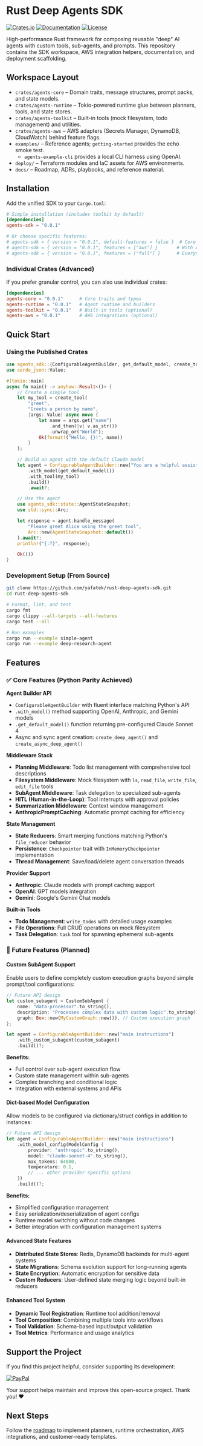 # Rust Deep Agents SDK

[![Crates.io](https://img.shields.io/crates/v/agents-runtime.svg)](https://crates.io/crates/agents-runtime)
[![Documentation](https://docs.rs/agents-runtime/badge.svg)](https://docs.rs/agents-runtime)
[![License](https://img.shields.io/badge/License-Apache%202.0-blue.svg)](LICENSE)

High-performance Rust framework for composing reusable "deep" AI agents with custom tools, sub-agents, and prompts. This repository contains the SDK workspace, AWS integration helpers, documentation, and deployment scaffolding.

## Workspace Layout
- `crates/agents-core` – Domain traits, message structures, prompt packs, and state models.
- `crates/agents-runtime` – Tokio-powered runtime glue between planners, tools, and state stores.
- `crates/agents-toolkit` – Built-in tools (mock filesystem, todo management) and utilities.
- `crates/agents-aws` – AWS adapters (Secrets Manager, DynamoDB, CloudWatch) behind feature flags.
- `examples/` – Reference agents; `getting-started` provides the echo smoke test.
  - `agents-example-cli` provides a local CLI harness using OpenAI.
- `deploy/` – Terraform modules and IaC assets for AWS environments.
- `docs/` – Roadmap, ADRs, playbooks, and reference material.

## Installation

Add the unified SDK to your `Cargo.toml`:

```toml
# Simple installation (includes toolkit by default)
[dependencies]
agents-sdk = "0.0.1"

# Or choose specific features:
# agents-sdk = { version = "0.0.1", default-features = false }  # Core only
# agents-sdk = { version = "0.0.1", features = ["aws"] }       # With AWS
# agents-sdk = { version = "0.0.1", features = ["full"] }      # Everything
```

### Individual Crates (Advanced)

If you prefer granular control, you can also use individual crates:

```toml
[dependencies]
agents-core = "0.0.1"      # Core traits and types
agents-runtime = "0.0.1"   # Agent runtime and builders
agents-toolkit = "0.0.1"   # Built-in tools (optional)
agents-aws = "0.0.1"       # AWS integrations (optional)
```

## Quick Start

### Using the Published Crates

```rust
use agents_sdk::{ConfigurableAgentBuilder, get_default_model, create_tool};
use serde_json::Value;

#[tokio::main]
async fn main() -> anyhow::Result<()> {
    // Create a simple tool
    let my_tool = create_tool(
        "greet",
        "Greets a person by name",
        |args: Value| async move {
            let name = args.get("name")
                .and_then(|v| v.as_str())
                .unwrap_or("World");
            Ok(format!("Hello, {}!", name))
        }
    );

    // Build an agent with the default Claude model
    let agent = ConfigurableAgentBuilder::new("You are a helpful assistant.")
        .with_model(get_default_model())
        .with_tool(my_tool)
        .build()
        .await?;

    // Use the agent
    use agents_sdk::state::AgentStateSnapshot;
    use std::sync::Arc;

    let response = agent.handle_message(
        "Please greet Alice using the greet tool",
        Arc::new(AgentStateSnapshot::default())
    ).await?;
    println!("{:?}", response);

    Ok(())
}
```

### Development Setup (From Source)

```bash
git clone https://github.com/yafatek/rust-deep-agents-sdk.git
cd rust-deep-agents-sdk

# Format, lint, and test
cargo fmt
cargo clippy --all-targets --all-features
cargo test --all

# Run examples
cargo run --example simple-agent
cargo run --example deep-research-agent
```

## Features

### ✅ Core Features (Python Parity Achieved)

**Agent Builder API**
- `ConfigurableAgentBuilder` with fluent interface matching Python's API
- `.with_model()` method supporting OpenAI, Anthropic, and Gemini models
- `.get_default_model()` function returning pre-configured Claude Sonnet 4
- Async and sync agent creation: `create_deep_agent()` and `create_async_deep_agent()`

**Middleware Stack**
- **Planning Middleware**: Todo list management with comprehensive tool descriptions
- **Filesystem Middleware**: Mock filesystem with `ls`, `read_file`, `write_file`, `edit_file` tools
- **SubAgent Middleware**: Task delegation to specialized sub-agents
- **HITL (Human-in-the-Loop)**: Tool interrupts with approval policies
- **Summarization Middleware**: Context window management
- **AnthropicPromptCaching**: Automatic prompt caching for efficiency

**State Management**
- **State Reducers**: Smart merging functions matching Python's `file_reducer` behavior
- **Persistence**: `Checkpointer` trait with `InMemoryCheckpointer` implementation
- **Thread Management**: Save/load/delete agent conversation threads

**Provider Support**
- **Anthropic**: Claude models with prompt caching support
- **OpenAI**: GPT models integration  
- **Gemini**: Google's Gemini Chat models

**Built-in Tools**
- **Todo Management**: `write_todos` with detailed usage examples
- **File Operations**: Full CRUD operations on mock filesystem
- **Task Delegation**: `task` tool for spawning ephemeral sub-agents

### 🚧 Future Features (Planned)

#### Custom SubAgent Support
Enable users to define completely custom execution graphs beyond simple prompt/tool configurations:

```rust
// Future API design
let custom_subagent = CustomSubAgent {
    name: "data-processor".to_string(),
    description: "Processes complex data with custom logic".to_string(),
    graph: Box::new(MyCustomGraph::new()), // Custom execution graph
};

let agent = ConfigurableAgentBuilder::new("main instructions")
    .with_custom_subagent(custom_subagent)
    .build()?;
```

**Benefits:**
- Full control over sub-agent execution flow
- Custom state management within sub-agents  
- Complex branching and conditional logic
- Integration with external systems and APIs

#### Dict-based Model Configuration
Allow models to be configured via dictionary/struct configs in addition to instances:

```rust
// Future API design
let agent = ConfigurableAgentBuilder::new("main instructions")
    .with_model_config(ModelConfig {
        provider: "anthropic".to_string(),
        model: "claude-sonnet-4".to_string(),
        max_tokens: 64000,
        temperature: 0.1,
        // ... other provider-specific options
    })
    .build()?;
```

**Benefits:**
- Simplified configuration management
- Easy serialization/deserialization of agent configs
- Runtime model switching without code changes
- Better integration with configuration management systems

#### Advanced State Features
- **Distributed State Stores**: Redis, DynamoDB backends for multi-agent systems
- **State Migrations**: Schema evolution support for long-running agents
- **State Encryption**: Automatic encryption for sensitive data
- **Custom Reducers**: User-defined state merging logic beyond built-in reducers

#### Enhanced Tool System  
- **Dynamic Tool Registration**: Runtime tool addition/removal
- **Tool Composition**: Combining multiple tools into workflows
- **Tool Validation**: Schema-based input/output validation
- **Tool Metrics**: Performance and usage analytics

## Support the Project

If you find this project helpful, consider supporting its development:

[![PayPal](https://img.shields.io/badge/PayPal-00457C?style=for-the-badge&logo=paypal&logoColor=white)](https://paypal.me/yafacs)

Your support helps maintain and improve this open-source project. Thank you! ❤️

## Next Steps
Follow the [roadmap](docs/ROADMAP.md) to implement planners, runtime orchestration, AWS integrations, and customer-ready templates.
